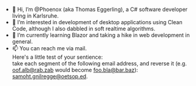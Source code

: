 - 👋 Hi, I’m @Phoenox (aka Thomas Eggerling), a C# software developer living in Karlsruhe.
- 👀 I’m interested in development of desktop applications using Clean Code, although I also dabbled in soft realtime algorithms.
- 🌱 I’m currently learning Blazor and taking a hike in web development in general.
- 📫 You can reach me via mail.  
Here's a little test of your sentience:  
take each segment of the following email address, and reverse it (e.g. oof.alb@rab.zab would become foo.bla@bar.baz):  
samoht.gnilregge@oetsop.ed.

<!---
Phoenox/Phoenox is a ✨ special ✨ repository because its `README.md` (this file) appears on your GitHub profile.
You can click the Preview link to take a look at your changes.
--->
